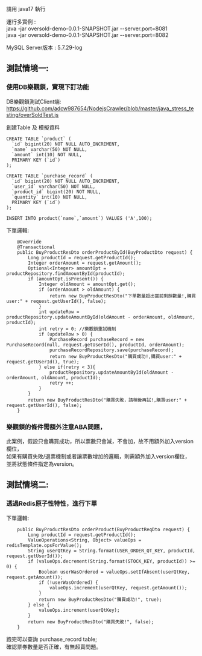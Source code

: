 請用 java17 執行

運行多實例 :  
java -jar oversold-demo-0.0.1-SNAPSHOT.jar --server.port=8081  
java -jar oversold-demo-0.0.1-SNAPSHOT.jar --server.port=8082

MySQL Server版本 : 5.7.29-log

## 測試情境一:  
### 使用DB樂觀鎖，實現下訂功能  

DB樂觀鎖測試Client端:
https://github.com/adcw987654/NodejsCrawler/blob/master/java_stress_testing/overSoldTest.js

創建Table 及 模擬資料
```roomsql
CREATE TABLE `product` (
  `id` bigint(20) NOT NULL AUTO_INCREMENT,
  `name` varchar(50) NOT NULL,
  `amount` int(10) NOT NULL,
  PRIMARY KEY (`id`)
);

CREATE TABLE `purchase_record` (
  `id` bigint(20) NOT NULL AUTO_INCREMENT,
  `user_id` varchar(50) NOT NULL,
  `product_id` bigint(20) NOT NULL,
  `quantity` int(10) NOT NULL,
  PRIMARY KEY (`id`)
);

INSERT INTO product(`name`,`amount`) VALUES ('A',100);
```

下單邏輯:
```roomsql
    @Override
    @Transactional
    public BuyProductResDto orderProductById(BuyProductDto request) {
        Long productId = request.getProductId();
        Integer orderAmount = request.getAmount();
        Optional<Integer> amountOpt = productRepository.findAmountById(productId);
        if (amountOpt.isPresent()) {
            Integer oldAmount = amountOpt.get();
            if (orderAmount > oldAmount) {
                return new BuyProductResDto("下單數量超出當前剩餘數量!,購買user:" + request.getUserId(), false);
            }
            int updateRow = productRepository.updateAmountById(oldAmount - orderAmount, oldAmount, productId);
            int retry = 0; //樂觀鎖重試機制
            if (updateRow > 0) {
                PurchaseRecord purchaseRecord = new PurchaseRecord(null, request.getUserId(), productId, orderAmount);
                purchaseRecordRepository.save(purchaseRecord);
                return new BuyProductResDto("購買成功!,購買user:" + request.getUserId(), true);
            } else if(retry < 3){
                productRepository.updateAmountById(oldAmount - orderAmount, oldAmount, productId);
                retry ++;
            }
        }
        return new BuyProductResDto("購買失敗，請稍後再試!,購買user:" + request.getUserId(), false);
    }
```
### 樂觀鎖的條件需額外注意ABA問題，  
此案例，假設只會購買成功，所以票數只會減，不會加，故不用額外加入version欄位，  
如果有購買失敗/退票機制或者讓票數增加的邏輯，則需額外加入version欄位，  
並將狀態條件指定為version。


## 測試情境二: 
### 透過Redis原子性特性，進行下單
下單邏輯:
```roomsql
    public BuyProductResDto orderProduct(BuyProductReqDto request) {
        Long productId = request.getProductId();
        ValueOperations<String, Object> valueOps = redisTemplate.opsForValue();
        String userQtKey = String.format(USER_ORDER_QT_KEY, productId, request.getUserId());
        if (valueOps.decrement(String.format(STOCK_KEY, productId)) >= 0) {
            Boolean userWasOrdered = valueOps.setIfAbsent(userQtKey, request.getAmount());
            if (!userWasOrdered) {
                valueOps.increment(userQtKey, request.getAmount());
            }
            return new BuyProductResDto("購買成功!", true);
        } else {
            valueOps.increment(userQtKey);
        }
        return new BuyProductResDto("購買失敗!", false);
    }
```


跑完可以查詢 purchase_record table;  
確認票券數量是否正確，有無超賣問題。


